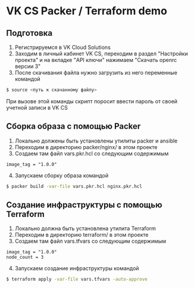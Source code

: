 # VK CS Packer / Terraform demo

## Подготовка

1. Регистрируемся в VK Cloud Solutions
2. Заходим в личный кабинет VK CS, переходим в раздел "Настройки проекта"
и на вкладке "API ключи" нажимаем "Скачать openrc версии 3"
3. После скачивания файла нужно загрузить из него переменные командой
```bash
$ source <путь к скачанному файлу>
```
При вызове этой команды скрипт поросит ввести пароль от своей учетной записи в VK CS

## Сборка образа с помощью Packer

1. Локально должены быть установлены утилиты packer и ansible
2. Переходим в директорию packer/nginx/ в этом проекте
3. Создаем там файл vars.pkr.hcl со следующим содержимым
```hcl
image_tag = "1.0.0"
```
4. Запускаем сборку образа командой
```bash
$ packer build -var-file vars.pkr.hcl nginx.pkr.hcl
```

## Создание инфраструктуры с помощью Terraform

1. Локально должна быть установлена утилита Terraform
2. Переходим в директорию terraform/ в этом проекте
3. Создаем там файл vars.tfvars со следующим содержимым
```hcl
image_tag = "1.0.0"
node_count = 3
```
4. Запускаем создание инфраструктуры командой
```bash
$ terraform apply -var-file vars.tfvars -auto-approve
```
